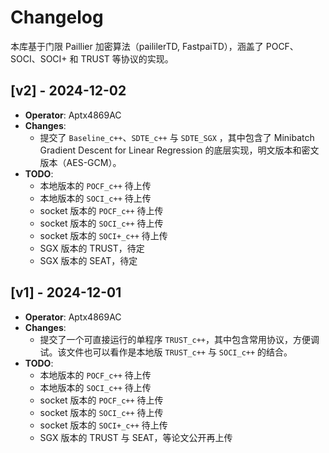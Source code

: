 # Changelog
本库基于门限 Paillier 加密算法（paililerTD, FastpaiTD），涵盖了 POCF、SOCI、SOCI+ 和 TRUST 等协议的实现。


## [v2] - 2024-12-02
- **Operator**: Aptx4869AC
- **Changes**:
  - 提交了 `Baseline_c++`、`SDTE_c++` 与 `SDTE_SGX` ，其中包含了 Minibatch Gradient Descent for Linear Regression 的底层实现，明文版本和密文版本（AES-GCM）。
- **TODO**:
  - 本地版本的 `POCF_c++` 待上传
  - 本地版本的  `SOCI_c++` 待上传
  - socket 版本的 `POCF_c++` 待上传
  - socket 版本的 `SOCI_c++` 待上传
  - socket 版本的 `SOCI+_c++` 待上传
  - SGX 版本的 TRUST，待定
  - SGX 版本的 SEAT，待定


## [v1] - 2024-12-01
- **Operator**: Aptx4869AC  
- **Changes**:  
  - 提交了一个可直接运行的单程序 `TRUST_c++`，其中包含常用协议，方便调试。该文件也可以看作是本地版 `TRUST_c++` 与 `SOCI_c++` 的结合。
- **TODO**:  
  - 本地版本的 `POCF_c++` 待上传
  - 本地版本的  `SOCI_c++` 待上传  
  - socket 版本的 `POCF_c++` 待上传  
  - socket 版本的 `SOCI_c++` 待上传 
  - socket 版本的 `SOCI+_c++` 待上传
  - SGX 版本的 TRUST 与 SEAT，等论文公开再上传

